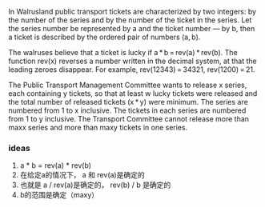 In Walrusland public transport tickets are characterized by two integers: by the number of the series and by the number of the ticket in the series. Let the series number be represented by a and the ticket number — by b, then a ticket is described by the ordered pair of numbers (a, b).

The walruses believe that a ticket is lucky if a * b = rev(a) * rev(b). The function rev(x) reverses a number written in the decimal system, at that the leading zeroes disappear. For example, rev(12343) = 34321, rev(1200) = 21.

The Public Transport Management Committee wants to release x series, each containing y tickets, so that at least w lucky tickets were released and the total number of released tickets (x * y) were minimum. The series are numbered from 1 to x inclusive. The tickets in each series are numbered from 1 to y inclusive. The Transport Committee cannot release more than maxx series and more than maxy tickets in one series.

### ideas
1. a * b = rev(a) * rev(b)
2. 在给定a的情况下， a 和 rev(a)是确定的
3. 也就是 a / rev(a)是确定的， rev(b) / b 是确定的
4. b的范围是确定（maxy）
